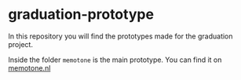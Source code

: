 # graduation-prototype

In this repository you will find the prototypes made for the graduation project.

Inside the folder `memotone` is the main prototype. You can find it on [memotone.nl](https://www.memotone.nl)
